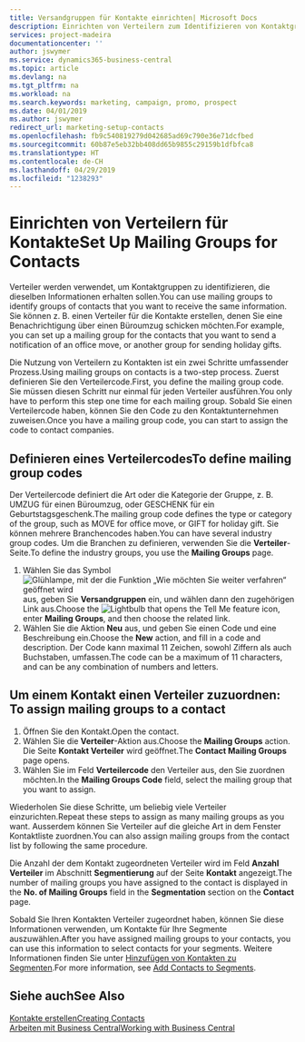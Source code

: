 ```yaml
---
title: Versandgruppen für Kontakte einrichten| Microsoft Docs
description: Einrichten von Verteilern zum Identifizieren von Kontaktgruppen, denen die gleichen Informationen zugehen sollen, z. B. Marketingkampagnen oder Promotionen.
services: project-madeira
documentationcenter: ''
author: jswymer
ms.service: dynamics365-business-central
ms.topic: article
ms.devlang: na
ms.tgt_pltfrm: na
ms.workload: na
ms.search.keywords: marketing, campaign, promo, prospect
ms.date: 04/01/2019
ms.author: jswymer
redirect_url: marketing-setup-contacts
ms.openlocfilehash: fb9c540819279d042685ad69c790e36e71dcfbed
ms.sourcegitcommit: 60b87e5eb32bb408dd65b9855c29159b1dfbfca8
ms.translationtype: HT
ms.contentlocale: de-CH
ms.lasthandoff: 04/29/2019
ms.locfileid: "1238293"
---
```

# <a name="set-up-mailing-groups-for-contacts"></a><span data-ttu-id="c7023-103">Einrichten von Verteilern für Kontakte</span><span class="sxs-lookup"><span data-stu-id="c7023-103">Set Up Mailing Groups for Contacts</span></span>
<span data-ttu-id="c7023-104">Verteiler werden verwendet, um Kontaktgruppen zu identifizieren, die dieselben Informationen erhalten sollen.</span><span class="sxs-lookup"><span data-stu-id="c7023-104">You can use mailing groups to identify groups of contacts that you want to receive the same information.</span></span> <span data-ttu-id="c7023-105">Sie können z. B. einen Verteiler für die Kontakte erstellen, denen Sie eine Benachrichtigung über einen Büroumzug schicken möchten.</span><span class="sxs-lookup"><span data-stu-id="c7023-105">For example, you can set up a mailing group for the contacts that you want to send a notification of an office move, or another group for sending holiday gifts.</span></span>

<span data-ttu-id="c7023-106">Die Nutzung von Verteilern zu Kontakten ist ein zwei Schritte umfassender Prozess.</span><span class="sxs-lookup"><span data-stu-id="c7023-106">Using mailing groups on contacts is a two-step process.</span></span> <span data-ttu-id="c7023-107">Zuerst definieren Sie den Verteilercode.</span><span class="sxs-lookup"><span data-stu-id="c7023-107">First, you define the mailing group code.</span></span> <span data-ttu-id="c7023-108">Sie müssen diesen Schritt nur einmal für jeden Verteiler ausführen.</span><span class="sxs-lookup"><span data-stu-id="c7023-108">You only have to perform this step one time for each mailing group.</span></span> <span data-ttu-id="c7023-109">Sobald Sie einen Verteilercode haben, können Sie den Code zu den Kontaktunternehmen zuweisen.</span><span class="sxs-lookup"><span data-stu-id="c7023-109">Once you have a mailing group code, you can start to assign the code to contact companies.</span></span>

## <a name="to-define-mailing-group-codes"></a><span data-ttu-id="c7023-110">Definieren eines Verteilercodes</span><span class="sxs-lookup"><span data-stu-id="c7023-110">To define mailing group codes</span></span>
<span data-ttu-id="c7023-111">Der Verteilercode definiert die Art oder die Kategorie der Gruppe, z. B. UMZUG für einen Büroumzug, oder GESCHENK für ein Geburtstagsgeschenk.</span><span class="sxs-lookup"><span data-stu-id="c7023-111">The mailing group code defines the type or category of the group, such as MOVE for office move, or GIFT for holiday gift.</span></span> <span data-ttu-id="c7023-112">Sie können mehrere Branchencodes haben.</span><span class="sxs-lookup"><span data-stu-id="c7023-112">You can have several industry group codes.</span></span> <span data-ttu-id="c7023-113">Um die Branchen zu definieren, verwenden Sie die **Verteiler**-Seite.</span><span class="sxs-lookup"><span data-stu-id="c7023-113">To define the industry groups, you use the **Mailing Groups** page.</span></span>

1. <span data-ttu-id="c7023-114">Wählen Sie das Symbol ![Glühlampe, mit der die Funktion „Wie möchten Sie weiter verfahren“ geöffnet wird](media/ui-search/search_small.png "Wie möchten Sie weiter verfahren?") aus, geben Sie **Versandgruppen** ein, und wählen dann den zugehörigen Link aus.</span><span class="sxs-lookup"><span data-stu-id="c7023-114">Choose the ![Lightbulb that opens the Tell Me feature](media/ui-search/search_small.png "Tell me what you want to do") icon, enter **Mailing Groups**, and then choose the related link.</span></span>
2. <span data-ttu-id="c7023-115">Wählen Sie die Aktion **Neu** aus, und geben Sie einen Code und eine Beschreibung ein.</span><span class="sxs-lookup"><span data-stu-id="c7023-115">Choose the **New** action, and fill in a code and description.</span></span> <span data-ttu-id="c7023-116">Der Code kann maximal 11 Zeichen, sowohl Ziffern als auch Buchstaben, umfassen.</span><span class="sxs-lookup"><span data-stu-id="c7023-116">The code can be a maximum of 11 characters, and can be any combination of numbers and letters.</span></span>

## <span data-ttu-id="c7023-117"><a name="AssignMailGroupContact">Um einem Kontakt einen Verteiler zuzuordnen:</a></span><span class="sxs-lookup"><span data-stu-id="c7023-117"><a name="AssignMailGroupContact"></a> To assign mailing groups to a contact</span></span>
1. <span data-ttu-id="c7023-118">Öffnen Sie den Kontakt.</span><span class="sxs-lookup"><span data-stu-id="c7023-118">Open the contact.</span></span>
2. <span data-ttu-id="c7023-119">Wählen Sie die **Verteiler**-Aktion aus.</span><span class="sxs-lookup"><span data-stu-id="c7023-119">Choose the **Mailing Groups** action.</span></span> <span data-ttu-id="c7023-120">Die Seite **Kontakt Verteiler** wird geöffnet.</span><span class="sxs-lookup"><span data-stu-id="c7023-120">The **Contact Mailing Groups** page opens.</span></span>
3. <span data-ttu-id="c7023-121">Wählen Sie im Feld **Verteilercode** den Verteiler aus, den Sie zuordnen möchten.</span><span class="sxs-lookup"><span data-stu-id="c7023-121">In the **Mailing Groups Code** field, select the mailing group that you want to assign.</span></span>

<span data-ttu-id="c7023-122">Wiederholen Sie diese Schritte, um beliebig viele Verteiler einzurichten.</span><span class="sxs-lookup"><span data-stu-id="c7023-122">Repeat these steps to assign as many mailing groups as you want.</span></span> <span data-ttu-id="c7023-123">Ausserdem können Sie Verteiler auf die gleiche Art in dem Fenster Kontaktliste zuordnen.</span><span class="sxs-lookup"><span data-stu-id="c7023-123">You can also assign mailing groups from the contact list by following the same procedure.</span></span>

<span data-ttu-id="c7023-124">Die Anzahl der dem Kontakt zugeordneten Verteiler wird im Feld **Anzahl Verteiler** im Abschnitt **Segmentierung** auf der Seite **Kontakt** angezeigt.</span><span class="sxs-lookup"><span data-stu-id="c7023-124">The number of mailing groups you have assigned to the contact is displayed in the **No. of Mailing Groups** field in the **Segmentation** section on the **Contact** page.</span></span>

<span data-ttu-id="c7023-125">Sobald Sie Ihren Kontakten Verteiler zugeordnet haben, können Sie diese Informationen verwenden, um Kontakte für Ihre Segmente auszuwählen.</span><span class="sxs-lookup"><span data-stu-id="c7023-125">After you have assigned mailing groups to your contacts, you can use this information to select contacts for your segments.</span></span> <span data-ttu-id="c7023-126">Weitere Informationen finden Sie unter [Hinzufügen von Kontakten zu Segmenten](marketing-add-contact-segment.md).</span><span class="sxs-lookup"><span data-stu-id="c7023-126">For more information, see [Add Contacts to Segments](marketing-add-contact-segment.md).</span></span>

## <a name="see-also"></a><span data-ttu-id="c7023-127">Siehe auch</span><span class="sxs-lookup"><span data-stu-id="c7023-127">See Also</span></span>
[<span data-ttu-id="c7023-128">Kontakte erstellen</span><span class="sxs-lookup"><span data-stu-id="c7023-128">Creating Contacts</span></span>](marketing-create-contact-companies.md)  
[<span data-ttu-id="c7023-129">Arbeiten mit Business Central</span><span class="sxs-lookup"><span data-stu-id="c7023-129">Working with Business Central</span></span>](ui-work-product.md)

